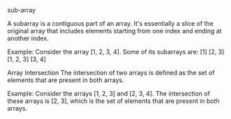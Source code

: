 sub-array 

A subarray is a contiguous part of an array. It's essentially a slice of the original array that includes elements starting from one index and ending at another index. 

Example:
Consider the array [1, 2, 3, 4]. Some of its subarrays are:
[1]
[2, 3]
[1, 2, 3]
[3, 4]

<!-- ============================================================================================== -->

Array Intersection
The intersection of two arrays is defined as the set of elements that are present in both arrays.

Example:
Consider the arrays [1, 2, 3] and [2, 3, 4]. The intersection of these arrays is [2, 3], which is the set of elements that are present in both arrays.
